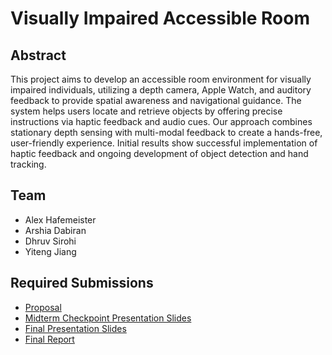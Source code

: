 # Visually Impaired Accessible Room

## Abstract

This project aims to develop an accessible room environment for visually impaired individuals, utilizing a depth camera, Apple Watch, and auditory feedback to provide spatial awareness and navigational guidance. The system helps users locate and retrieve objects by offering precise instructions via haptic feedback and audio cues. Our approach combines stationary depth sensing with multi-modal feedback to create a hands-free, user-friendly experience. Initial results show successful implementation of haptic feedback and ongoing development of object detection and hand tracking.

## Team

* Alex Hafemeister
* Arshia Dabiran
* Dhruv Sirohi
* Yiteng Jiang

## Required Submissions

* [Proposal](proposal)
* [Midterm Checkpoint Presentation Slides](202A_Midterm_Presentation.pdf)
* [Final Presentation Slides](202A_Final_Presentation)
* [Final Report](report)
